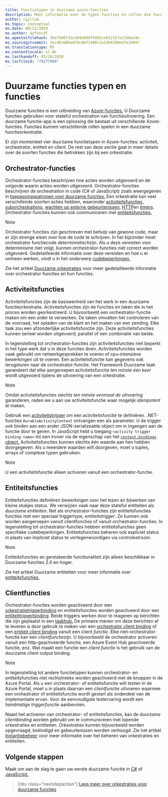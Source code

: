 ```yaml
---
title: Functietypen in duurzame azure-functies
description: Meer informatie over de typen functies en rollen die functie-naar-functiecommunicatie ondersteunen in een orkestratie met duurzame functies in Azure-functies.
author: cgillum
ms.topic: conceptual
ms.date: 08/22/2019
ms.author: azfuncdf
ms.openlocfilehash: 35ef9d8731e169e890f5985ce01215fec5d6e3de
ms.sourcegitcommit: 2ec4b3d0bad7dc0071400c2a2264399e4fe34897
ms.translationtype: MT
ms.contentlocale: nl-NL
ms.lasthandoff: 03/28/2020
ms.locfileid: "79277880"
---
```

# <a name="durable-functions-types-and-features"></a>Duurzame functies typen en functies

Duurzame functies is een uitbreiding van [Azure-functies.](../functions-overview.md) U Duurzame functies gebruiken voor stateful orchestration van functieuitvoering. Een duurzame functie-app is een oplossing die bestaat uit verschillende Azure-functies. Functies kunnen verschillende rollen spelen in een duurzame functieorkestratie. 

Er zijn momenteel vier duurzame functietypen in Azure-functies: activiteit, orchestrator, entiteit en client. De rest van deze sectie gaat in meer details over de soorten functies die betrokken zijn bij een orkestratie.

## <a name="orchestrator-functions"></a>Orchestrator-functies

Orchestrator-functies beschrijven hoe acties worden uitgevoerd en de volgorde waarin acties worden uitgevoerd. Orchestrator-functies beschrijven de orchestration in code (C# of JavaScript) zoals weergegeven in [toepassingspatronen voor duurzame functies.](durable-functions-overview.md#application-patterns) Een orkestratie kan veel verschillende soorten acties hebben, waaronder [activiteitsfuncties,](#activity-functions) [suborchestrations](durable-functions-orchestrations.md#sub-orchestrations), [wachten op externe gebeurtenissen](durable-functions-orchestrations.md#external-events), [HTTP](durable-functions-http-features.md)en [timers](durable-functions-orchestrations.md#durable-timers). Orchestrator-functies kunnen ook communiceren met [entiteitsfuncties.](#entity-functions)

> [!NOTE]
> Orchestrator functies zijn geschreven met behulp van gewone code, maar er zijn strenge eisen over hoe de code te schrijven. In het bijzonder moet orchestrator functiecode *deterministisch*zijn. Als u deze vereisten voor determinisme niet volgt, kunnen orchestrator-functies niet correct worden uitgevoerd. Gedetailleerde informatie over deze vereisten en hoe u er omheen werken, vindt u in het onderwerp [codebeperkingen.](durable-functions-code-constraints.md)

Zie het artikel [Duurzame orkestraties](durable-functions-orchestrations.md) voor meer gedetailleerde informatie over orchestrator-functies en hun functies.

## <a name="activity-functions"></a>Activiteitsfuncties

Activiteitsfuncties zijn de basiseenheid van het werk in een duurzame functieorkestratie. Activiteitsfuncties zijn de functies en taken die in het proces worden georkestreerd. U bijvoorbeeld een orchestrator-functie maken om een order te verwerken. De taken omvatten het controleren van de voorraad, het opladen van de klant en het maken van een zending. Elke taak zou een afzonderlijke activiteitsfunctie zijn. Deze activiteitsfuncties kunnen serieel worden uitgevoerd, parallel of een combinatie van beide.

In tegenstelling tot orchestrator-functies zijn activiteitsfuncties niet beperkt in het type werk dat u in deze functies doen. Activiteitsfuncties worden vaak gebruikt om netwerkgesprekken te voeren of cpu-intensieve bewerkingen uit te voeren. Een activiteitsfunctie kan gegevens ook terugsturen naar de orchestrator-functie. Het Framework Duurzame taak garandeert dat elke aangeroepen activiteitsfunctie *ten minste één keer* wordt uitgevoerd tijdens de uitvoering van een orkestratie.

> [!NOTE]
> Omdat activiteitsfuncties *slechts ten minste eenmaal de* uitvoering garanderen, raden we u aan uw activiteitsfunctie waar mogelijk *idempotent te* maken.

Gebruik een [activiteitstrigger](durable-functions-bindings.md#activity-trigger) om een activiteitsfunctie te definiëren. .NET-functies `DurableActivityContext` ontvangen een als parameter. U de trigger ook binden aan een ander JSON-serializeable object om in ingangen aan de functie door te geven. In JavaScript hebt u toegang `<activity trigger binding name>` tot een invoer via de eigenschap van het [ `context.bindings` object.](../functions-reference-node.md#bindings) Activiteitsfuncties kunnen slechts één waarde aan hen hebben doorgegeven. Als u meerdere waarden wilt doorgeven, moet u tuples, arrays of complexe typen gebruiken.

> [!NOTE]
> U een activiteitsfunctie alleen activeren vanuit een orchestrator-functie.

## <a name="entity-functions"></a>Entiteitsfuncties

Entiteitsfuncties definiëren bewerkingen voor het lezen en bijwerken van kleine stukjes status. We verwijzen vaak naar deze stateful entiteiten als *duurzame entiteiten*. Net als orchestrator-functies zijn entiteitsfuncties functies met een speciaal triggertype, *entiteitstrigger*. Ze kunnen ook worden aangeroepen vanuit clientfuncties of vanuit orchestrator-functies. In tegenstelling tot orchestrator-functies hebben entiteitsfuncties geen specifieke codebeperkingen. Entiteitsfuncties beheren ook expliciet status in plaats van impliciet status te vertegenwoordigen via controlestroom.

> [!NOTE]
> Entiteitsfuncties en gerelateerde functionaliteit zijn alleen beschikbaar in Duurzame functies 2.0 en hoger.

Zie het artikel Duurzame entiteiten voor meer informatie over [entiteitsfuncties.](durable-functions-entities.md)

## <a name="client-functions"></a>Clientfuncties

Orchestrator-functies worden geactiveerd door een [orkestratietriggerbinding](durable-functions-bindings.md#orchestration-trigger) en entiteitsfuncties worden geactiveerd door een [entiteittriggerbinding](durable-functions-bindings.md#entity-trigger). Beide triggers werken door te reageren op berichten die zijn geplaatst in een [taakhub.](durable-functions-task-hubs.md) De primaire manier om deze berichten af te leveren is door gebruik te maken van een [orchestrator client binding](durable-functions-bindings.md#orchestration-client) of een [entiteit client binding](durable-functions-bindings.md#entity-client) vanuit een client *functie*. Elke niet-orchestrator-functie kan een *clientfunctie*zijn. U bijvoorbeeld de orchestrator activeren vanuit een http-geactiveerde functie, een Azure Event Hub geactiveerde functie, enz. Wat maakt een functie een *client functie* is het gebruik van de duurzame client output binding.

> [!NOTE]
> In tegenstelling tot andere functietypen kunnen orchestrator- en entiteitsfuncties niet rechtstreeks worden geactiveerd met de knoppen in de Azure Portal. Als u een orchestrator- of entiteitsfunctie wilt testen in de Azure Portal, moet u in plaats daarvan een *clientfunctie* uitvoeren waarmee een orchestrator of entiteitsfunctie wordt gestart als onderdeel van de implementatie ervan. Voor de eenvoudigste testervaring wordt een *handmatige triggerfunctie* aanbevolen.

Naast het activeren van orchestrator- of entiteitsfuncties, kan de *duurzame clientbinding* worden gebruikt om te communiceren met lopende orkestraties en entiteiten. Orkestraties kunnen bijvoorbeeld worden opgevraagd, beëindigd en gebeurtenissen worden verhoogd. Zie het artikel [Instantiebeheer](durable-functions-instance-management.md) voor meer informatie over het beheren van orkestraties en entiteiten.

## <a name="next-steps"></a>Volgende stappen

Maak om aan de slag te gaan uw eerste duurzame functie in [C#](durable-functions-create-first-csharp.md) of [JavaScript.](quickstart-js-vscode.md)

> [!div class="nextstepaction"]
> [Lees meer over orkestraties voor duurzame functies](durable-functions-orchestrations.md)